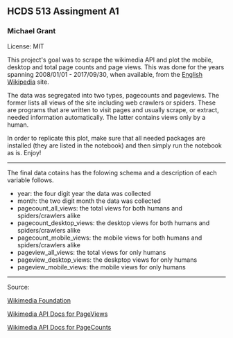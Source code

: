 ## HCDS 513 Assingment A1
### Michael Grant
License: MIT

This project's goal was to scrape the wikimedia API and plot the mobile, desktop and total page counts and page views. This was done for the years spanning 2008/01/01 - 2017/09/30, when available, from the [English Wikipedia](https://en.wikipedia.org) site. 

The data was segregated into two types, pagecounts and pageviews. The former lists all views of the site including web crawlers or spiders. These are programs that are written to visit pages and usually scrape, or extract, needed information automatically. The latter contains views only by a human. 

In order to replicate this plot, make sure that all needed packages are installed (they are listed in the notebook) and then simply run the notebook as is. Enjoy!

---

The final data cotains has the folowing schema and a description of each variable follows.
 * year: the four digit year the data was collected
 * month: the two digit month the data was collected
 * pagecount_all_views: the total views for both humans and spiders/crawlers alike
 * pagecount_desktop_views: the desktop views for both humans and spiders/crawlers alike
 * pagecount_mobile_views: the mobile views for both humans and spiders/crawlers alike
 * pageview_all_views: the total views for only humans
 * pageview_desktop_views: the deskptop views for only humans
 * pageview_mobile_views: the mobile views for only humans

---

Source:

[Wikimedia Foundation](https://wikimediafoundation.org/wiki/Terms_of_Use/en "Terms of Use")

[Wikimedia API Docs for PageViews](https://wikimedia.org/api/rest_v1/#!/Pageviews_data/get_metrics_pageviews_aggregate_project_access_agent_granularity_start_end "Does not include spiders/crawlers")

[Wikimedia API Docs for PageCounts](https://wikimedia.org/api/rest_v1/#!/Pagecounts_data_(legacy)/get_metrics_legacy_pagecounts_aggregate_project_access_site_granularity_start_end "Includes spiders/crawlers")
